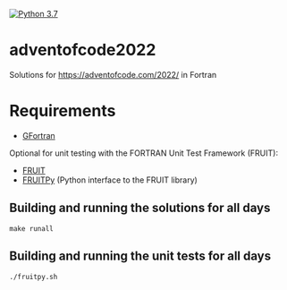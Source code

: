 [![Python 3.7](https://hbhbnr.github.io/badges/Fortran-2018-blue-fortran-white.svg)](https://fortran-lang.org/)

# adventofcode2022
Solutions for https://adventofcode.com/2022/ in Fortran

# Requirements
* [GFortran](https://gcc.gnu.org/wiki/GFortran)

Optional for unit testing with the FORTRAN Unit Test Framework (FRUIT):
* [FRUIT](https://sourceforge.net/projects/fortranxunit/)
* [FRUITPy](https://github.com/acroucher/FRUITPy) (Python interface to the FRUIT library)

## Building and running the solutions for all days

    make runall

## Building and running the unit tests for all days

    ./fruitpy.sh
